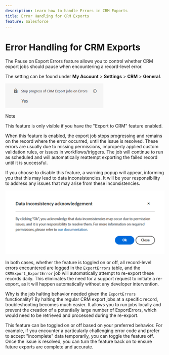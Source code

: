 ```yaml
---
description: Learn how to handle Errors in CRM Exports
title: Error Handling for CRM Exports
feature: Salesforce
---
```

# Error Handling for CRM Exports

The Pause on Export Errors feature allows you to control whether CRM export jobs should pause when encountering a record-level error.

The setting can be found under **My Account** > **Settings** > **CRM** > **General**. 

![Pause on Export Errors](assets/stop-progress.png)

>[!NOTE]
>
>This feature is only visible if you have the "Export to CRM" feature enabled.

When this feature is enabled, the export job stops progressing and remains on the record where the error occurred, until the issue is resolved. These errors are usually due to missing permissions, improperly applied custom validation rules, or issues in workflows/triggers. The job will continue to run as scheduled and will automatically reattempt exporting the failed record until it is successful.

If you choose to disable this feature, a warning popup will appear, informing you that this may lead to data inconsistencies. It will be your responsibility to address any issues that may arise from these inconsistencies.

![Data inconsistency warning](assets/data-inconsistency.png)

In both cases, whether the feature is toggled on or off, all record-level errors encountered are logged in the `ExportErrors` table, and the `CRMExport_ExportError` job will automatically attempt to re-export these records daily. This eliminates the need for a support request to initiate a re-export, as it will happen automatically without any developer intervention.

Why is the job halting behavior needed given the `ExportErrors` functionality? By halting the regular CRM export jobs at a specific record, troubleshooting becomes much easier. It allows you to run jobs locally and prevent the creation of a potentially large number of ExportErrors, which would need to be retrieved and processed during the re-export.

This feature can be toggled on or off based on your preferred behavior. For example, if you encounter a particularly challenging error code and prefer to accept "incomplete" data temporarily, you can toggle the feature off. Once the issue is resolved, you can turn the feature back on to ensure future exports are complete and accurate.
